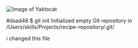 
![Image of Yaktocat](https://octodex.github.com/images/yaktocat.png)


#dsad48 
$ git init
Initialized empty Git repository in /Users/skills/Projects/recipe-repository/.git/

i changed this file

